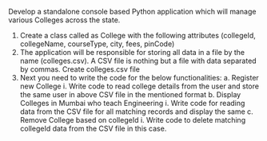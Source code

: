 Develop a standalone console based Python application which will manage various
Colleges across the state.
1. Create a class called as College with the following attributes
(collegeId, collegeName, courseType, city, fees, pinCode)
2. The application will be responsible for storing all data in a file by the name (colleges.csv).
A CSV file is nothing but a file with data separated by commas. Create colleges.csv file
3. Next you need to write the code for the below functionalities:
  a. Register new College
    i. Write code to read college details from the user and store the same user in
    above CSV file in the mentioned format
  b. Display Colleges in Mumbai who teach Engineering
    i. Write code for reading data from the CSV file for all matching records and
    display the same
  c. Remove College based on collegeId
    i. Write code to delete matching collegeId data from the CSV file in this case.
